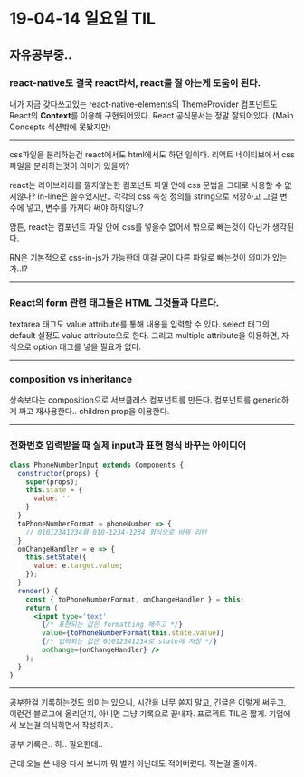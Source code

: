 # 19-04-14 일요일 TIL
## 자유공부중..

### react-native도 결국 react라서, react를 잘 아는게 도움이 된다.
내가 지금 갖다쓰고있는 react-native-elements의 ThemeProvider 컴포넌트도 React의 **Context**를 이용해 구현되어있다.
React 공식문서는 정말 잘되어있다. (Main Concepts 섹션밖에 못봤지만)

----

css파일을 분리하는건 react에서도 html에서도 하던 일이다.
리액트 네이티브에서 css파일을 분리하는것이 의미가 있을까?

react는 라이브러리를 깔지않는한 컴포넌트 파일 안에 css 문법을 그대로 사용할 수 없지않나? in-line은 쓸수있지만.. 각각의 css 속성 정의를 string으로 저장하고 그걸 변수에 넣고, 변수를 가져다 써야 하지않나?

암튼, react는 컴포넌트 파일 안에 css를 넣을수 없어서 밖으로 빼는것이 아닌가 생각된다.

RN은 기본적으로 css-in-js가 가능한데 이걸 굳이 다른 파일로 빼는것이 의미가 있는가..!?

----

### React의 form 관련 태그들은 HTML 그것들과 다르다.

textarea 태그도 value attribute를 통해 내용을 입력할 수 있다.
select 태그의 default 설정도 value attribute으로 한다.
그리고 multiple attribute을 이용하면, 자식으로 option 태그를 넣을 필요가 없다.

----

### composition vs inheritance
상속보다는 composition으로 서브클래스 컴포넌트를 만든다.
컴포넌트를 generic하게 짜고 재사용한다.. children prop을 이용한다.

----
### 전화번호 입력받을 때 실제 input과 표현 형식 바꾸는 아이디어
```jsx
class PhoneNumberInput extends Components {
  constructor(props) {
    super(props);
    this.state = {
      value: ''
    }
  }
  toPhoneNumberFormat = phoneNumber => {
    // 01012341234를 010-1234-1234 형식으로 바꿔 리턴
  }
  onChangeHandler = e => {
    this.setState({
      value: e.target.value;
    });
  }
  render() {
    const { toPhoneNumberFormat, onChangeHandler } = this;
    return (
      <input type='text'
        {/* 표현되는 값은 formatting 해주고 */}
        value={toPhoneNumberFormat(this.state.value)}
        {/* 입력되는 값은 01012341234로 state에 저장 */}
        onChange={onChangeHandler} />
    );
  }
}
```

----

공부한걸 기록하는것도 의미는 있으니, 시간을 너무 쏟지 말고, 긴글은 이렇게 써두고, 이런건 블로그에 올리던지, 아니면 그냥 기록으로 끝내자.
프로젝트 TIL은 짧게. 기업에서 보는걸 의식하면서 작성하자.

공부 기록은.. 하.. 필요한데..

근데 오늘 쓴 내용 다시 보니까 뭐 별거 아닌데도 적어버렸다. 적는걸 줄이자.
<!--stackedit_data:
eyJoaXN0b3J5IjpbMzU3NjY2NzldfQ==
-->
